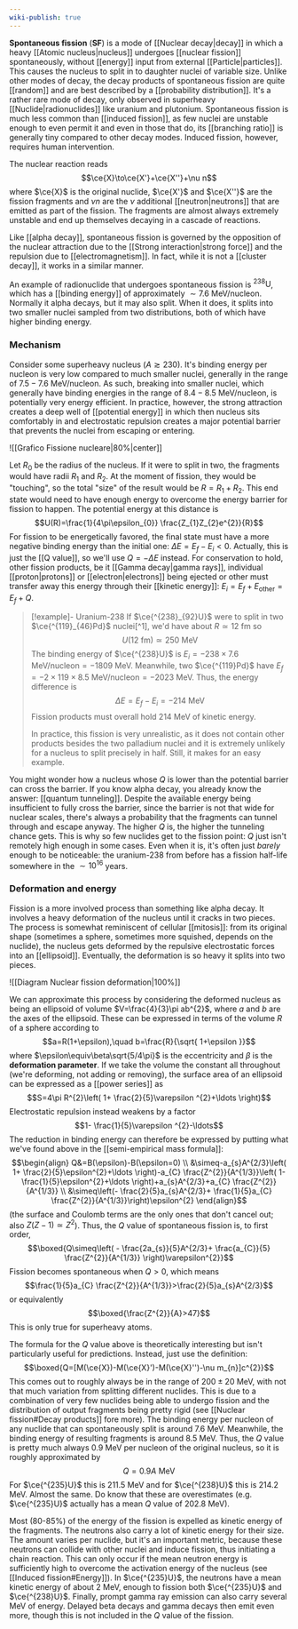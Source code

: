 ```yaml
---
wiki-publish: true
---
```

**Spontaneous fission** (**SF**) is a mode of [[Nuclear decay|decay]] in which a heavy [[Atomic nucleus|nucleus]] undergoes [[nuclear fission]] spontaneously, without [[energy]] input from external [[Particle|particles]]. This causes the nucleus to split in to daughter nuclei of variable size. Unlike other modes of decay, the decay products of spontaneous fission are quite [[random]] and are best described by a [[probability distribution]]. It's a rather rare mode of decay, only observed in superheavy [[Nuclide|radionuclides]] like uranium and plutonium. Spontaneous fission is much less common than [[induced fission]], as few nuclei are unstable enough to even permit it and even in those that do, its [[branching ratio]] is generally tiny compared to other decay modes. Induced fission, however, requires human intervention.

The nuclear reaction reads
$$\ce{X}\to\ce{X'}+\ce{X''}+\nu n$$
where $\ce{X}$ is the original nuclide, $\ce{X'}$ and $\ce{X''}$ are the fission fragments and $\nu n$ are the $\nu$ additional [[neutron|neutrons]] that are emitted as part of the fission. The fragments are almost always extremely unstable and end up themselves decaying in a cascade of reactions.

Like [[alpha decay]], spontaneous fission is governed by the opposition of the nuclear attraction due to the [[Strong interaction|strong force]] and the repulsion due to [[electromagnetism]]. In fact, while it is not a [[cluster decay]], it works in a similar manner.

An example of radionuclide that undergoes spontaneous fission is $^{238}\text{U}$, which has a [[binding energy]] of approximately $\sim7.6\text{ MeV/nucleon}$. Normally it alpha decays, but it may also split. When it does, it splits into two smaller nuclei sampled from two distributions, both of which have higher binding energy.
### Mechanism
Consider some superheavy nucleus ($A\gtrsim 230$). It's binding energy per nucleon is very low compared to much smaller nuclei, generally in the range of $7.5-7.6\text{ MeV/nucleon}$. As such, breaking into smaller nuclei, which generally have binding energies in the range of $8.4-8.5\text{ MeV/nucleon}$, is potentially very energy efficient. In practice, however, the strong attraction creates a deep well of [[potential energy]] in which then nucleus sits comfortably in and electrostatic repulsion creates a major potential barrier that prevents the nuclei from escaping or entering.

![[Grafico Fissione nucleare|80%|center]]

Let $R_{0}$ be the radius of the nucleus. If it were to split in two, the fragments would have radii $R_{1}$ and $R_{2}$. At the moment of fission, they would be "touching", so the total "size" of the result would be $R=R_{1}+R_{2}$. This end state would need to have enough energy to overcome the energy barrier for fission to happen. The potential energy at this distance is
$$U(R)=\frac{1}{4\pi\epsilon_{0}} \frac{Z_{1}Z_{2}e^{2}}{R}$$
For fission to be energetically favored, the final state must have a more negative binding energy than the initial one: $\Delta E=E_{f}-E_{i}<0$. Actually, this is just the [[Q value]], so we'll use $Q=-\Delta E$ instead. For conservation to hold, other fission products, be it [[Gamma decay|gamma rays]], individual [[proton|protons]] or [[electron|electrons]] being ejected or other must transfer away this energy through their [[kinetic energy]]: $E_{i}=E_{f}+E_\text{other}=E_{f}+Q$.

> [!example]- Uranium-238
> If $\ce{^{238}_{92}U}$ were to split in two $\ce{^{119}_{46}Pd}$ nuclei[^1], we'd have about $R\simeq 12\text{ fm}$ so
> $$U(12\text{ fm})\simeq250\text{ MeV}$$
> The binding energy of $\ce{^{238}U}$ is $E_{i}=-238\times 7.6\text{ MeV/nucleon}=-1809\text{ MeV}$. Meanwhile, two $\ce{^{119}Pd}$ have $E_{f}=-2\times 119\times8.5\text{ MeV/nucleon}=-2023\text{ MeV}$. Thus, the energy difference is
> $$\Delta E=E_{f}-E_{i}=-214\text{ MeV}$$
> Fission products must overall hold $214\text{ MeV}$ of kinetic energy.
> 
> In practice, this fission is very unrealistic, as it does not contain other products besides the two palladium nuclei and it is extremely unlikely for a nucleus to split precisely in half. Still, it makes for an easy example.

You might wonder how a nucleus whose $Q$ is lower than the potential barrier can cross the barrier. If you know alpha decay, you already know the answer: [[quantum tunneling]]. Despite the available energy being insufficient to fully cross the barrier, since the barrier is not that wide for nuclear scales, there's always a probability that the fragments can tunnel through and escape anyway. The higher $Q$ is, the higher the tunneling chance gets. This is why so few nuclides get to the fission point: $Q$ just isn't remotely high enough in some cases. Even when it is, it's often just *barely* enough to be noticeable: the uranium-238 from before has a fission half-life somewhere in the $\sim 10^{16}$ years.
### Deformation and energy
Fission is a more involved process than something like alpha decay. It involves a heavy deformation of the nucleus until it cracks in two pieces. The process is somewhat reminiscent of cellular [[mitosis]]: from its original shape (sometimes a sphere, sometimes more squished, depends on the nuclide), the nucleus gets deformed by the repulsive electrostatic forces into an [[ellipsoid]]. Eventually, the deformation is so heavy it splits into two pieces.

![[Diagram Nuclear fission deformation|100%]]

We can approximate this process by considering the deformed nucleus as being an ellipsoid of volume $V=\frac{4}{3}\pi ab^{2}$, where $a$ and $b$ are the axes of the ellipsoid. These can be expressed in terms of the volume $R$ of a sphere according to
$$a=R(1+\epsilon),\quad b=\frac{R}{\sqrt{ 1+\epsilon }}$$
where $\epsilon\equiv\beta\sqrt{5/4\pi}$ is the eccentricity and $\beta$ is the **deformation parameter**. If we take the volume the constant all throughout (we're deforming, not adding or removing), the surface area of an ellipsoid can be expressed as a [[power series]] as
$$S=4\pi R^{2}\left( 1+ \frac{2}{5}\varepsilon ^{2}+\ldots \right)$$
Electrostatic repulsion instead weakens by a factor
$$1- \frac{1}{5}\varepsilon ^{2}-\ldots$$
The reduction in binding energy can therefore be expressed by putting what we've found above in the [[semi-empirical mass formula]]:
$$\begin{align}
Q&=B(\epsilon)-B(\epsilon=0) \\
&\simeq-a_{s}A^{2/3}\left( 1+ \frac{2}{5}\epsilon^{2}+\ldots \right)-a_{C} \frac{Z^{2}}{A^{1/3}}\left( 1- \frac{1}{5}\epsilon^{2}+\ldots \right)+a_{s}A^{2/3}+a_{C} \frac{Z^{2}}{A^{1/3}} \\
&\simeq\left(- \frac{2}{5}a_{s}A^{2/3}+ \frac{1}{5}a_{C} \frac{Z^{2}}{A^{1/3}}\right)\epsilon^{2}
\end{align}$$
(the surface and Coulomb terms are the only ones that don't cancel out; also $Z(Z-1)\simeq Z^{2}$). Thus, the $Q$ value of spontaneous fission is, to first order,
$$\boxed{Q\simeq\left( - \frac{2a_{s}}{5}A^{2/3}+ \frac{a_{C}}{5} \frac{Z^{2}}{A^{1/3}} \right)\varepsilon^{2}}$$
Fission becomes spontaneous when $Q>0$, which means
$$\frac{1}{5}a_{C} \frac{Z^{2}}{A^{1/3}}>\frac{2}{5}a_{s}A^{2/3}$$
or equivalently
$$\boxed{\frac{Z^{2}}{A}>47}$$
This is only true for superheavy atoms.

The formula for the $Q$ value above is theoretically interesting but isn't particularly useful for predictions. Instead, just use the definition:
$$\boxed{Q=[M(\ce{X})-M(\ce{X}')-M(\ce{X}'')-\nu m_{n}]c^{2}}$$
This comes out to roughly always be in the range of $200\pm 20\text{ MeV}$, with not that much variation from splitting different nuclides. This is due to a combination of very few nuclides being able to undergo fission and the distribution of output fragments being pretty rigid (see [[Nuclear fission#Decay products]] fore more). The binding energy per nucleon of any nuclide that can spontaneously split is around 7.6 MeV. Meanwhile, the binding energy of resulting fragments is around 8.5 MeV. Thus, the $Q$ value is pretty much always 0.9 MeV per nucleon of the original nucleus, so it is roughly approximated by
$$Q=0.9A\text{ MeV}$$
For $\ce{^{235}U}$ this is 211.5 MeV and for $\ce{^{238}U}$ this is 214.2 MeV. Almost the same. Do know that these are overestimates (e.g. $\ce{^{235}U}$ actually has a mean $Q$ value of 202.8 MeV).

Most (80-85%) of the energy of the fission is expelled as kinetic energy of the fragments. The neutrons also carry a lot of kinetic energy for their size. The amount varies per nuclide, but it's an important metric, because these neutrons can collide with other nuclei and induce fission, thus initiating a chain reaction. This can only occur if the mean neutron energy is sufficiently high to overcome the activation energy of the nucleus (see [[Induced fission#Energy]]). In $\ce{^{235}U}$, the neutrons have a mean kinetic energy of about 2 MeV, enough to fission both $\ce{^{235}U}$ and $\ce{^{238}U}$. Finally, prompt gamma ray emission can also carry several MeV of energy. Delayed beta decays and gamma decays then emit even more, though this is not included in the $Q$ value of the fission.